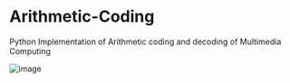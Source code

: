 # Arithmetic-Coding
Python Implementation of Arithmetic coding and decoding of Multimedia Computing

![image](https://user-images.githubusercontent.com/58242932/122783542-49041680-d2cf-11eb-9bce-24993d183362.png)
